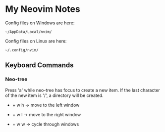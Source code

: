 # My Neovim Notes #

Config files on Windows are here:

```terminal
~/AppData/Local/nvim/
```

Config files on Linux are here:

```terminal
~/.config/nvim/
```

## Keyboard Commands ##

### Neo-tree ###

Press 'a' while neo-tree has focus to create a new item. If the last character of
the new item is '/', a directory will be created.

* <CTRL> + w h -> move to the left window

* <CTRL> + w l -> move to the right window

* <CTRL> + w w -> cycle through windows

